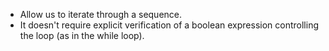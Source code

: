 * Allow us to iterate through a sequence.
* It doesn't require explicit verification of a boolean expression controlling the loop (as in the while loop).
